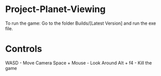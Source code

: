 # Project-Planet-Viewing
To run the game: Go to the folder Builds/[Latest Version] and run the exe file.

# Controls
WASD - Move Camera
Space + Mouse - Look Around
Alt + f4 - Kill the game
